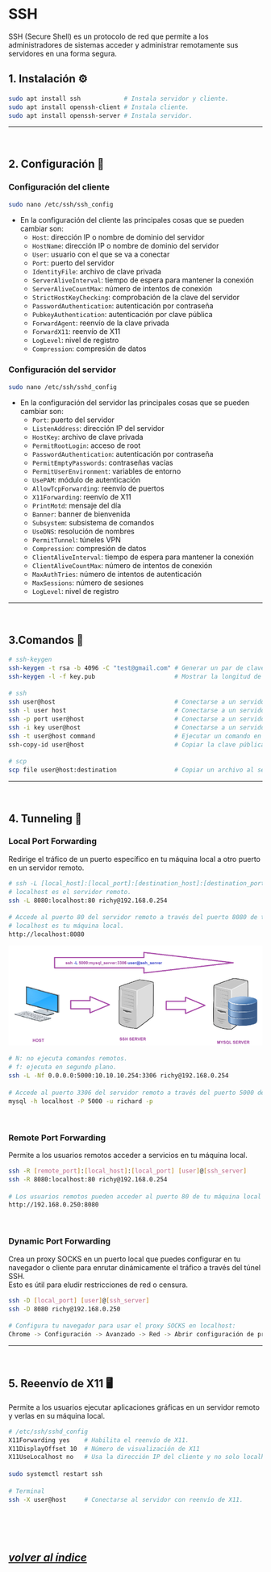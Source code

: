 # SSH
SSH (Secure Shell) es un protocolo de red que permite a los administradores de sistemas acceder y administrar remotamente sus servidores en una forma segura.

## 1. Instalación ⚙️
```bash
sudo apt install ssh            # Instala servidor y cliente.
sudo apt install openssh-client # Instala cliente.
sudo apt install openssh-server # Instala servidor.
```
---
<br>

## 2. Configuración 🔧
### Configuración del cliente
```bash
sudo nano /etc/ssh/ssh_config
```
- En la configuración del cliente las principales cosas que se pueden cambiar son:
  - `Host`: dirección IP o nombre de dominio del servidor
  - `HostName`: dirección IP o nombre de dominio del servidor
  - `User`: usuario con el que se va a conectar
  - `Port`: puerto del servidor
  - `IdentityFile`: archivo de clave privada
  - `ServerAliveInterval`: tiempo de espera para mantener la conexión
  - `ServerAliveCountMax`: número de intentos de conexión
  - `StrictHostKeyChecking`: comprobación de la clave del servidor
  - `PasswordAuthentication`: autenticación por contraseña
  - `PubkeyAuthentication`: autenticación por clave pública
  - `ForwardAgent`: reenvío de la clave privada
  - `ForwardX11`: reenvío de X11
  - `LogLevel`: nivel de registro
  - `Compression`: compresión de datos

### Configuración del servidor
```bash
sudo nano /etc/ssh/sshd_config
```
- En la configuración del servidor las principales cosas que se pueden cambiar son:
  - `Port`: puerto del servidor
  - `ListenAddress`: dirección IP del servidor
  - `HostKey`: archivo de clave privada
  - `PermitRootLogin`: acceso de root
  - `PasswordAuthentication`: autenticación por contraseña
  - `PermitEmptyPasswords`: contraseñas vacías
  - `PermitUserEnvironment`: variables de entorno
  - `UsePAM`: módulo de autenticación
  - `AllowTcpForwarding`: reenvío de puertos
  - `X11Forwarding`: reenvío de X11
  - `PrintMotd`: mensaje del día
  - `Banner`: banner de bienvenida
  - `Subsystem`: subsistema de comandos
  - `UseDNS`: resolución de nombres
  - `PermitTunnel`: túneles VPN
  - `Compression`: compresión de datos
  - `ClientAliveInterval`: tiempo de espera para mantener la conexión
  - `ClientAliveCountMax`: número de intentos de conexión
  - `MaxAuthTries`: número de intentos de autenticación
  - `MaxSessions`: número de sesiones
  - `LogLevel`: nivel de registro
---
<br>

## 3.Comandos 📜
```bash
# ssh-keygen
ssh-keygen -t rsa -b 4096 -C "test@gmail.com" # Generar un par de claves RSA.
ssh-keygen -l -f key.pub                      # Mostrar la longitud de la clave pública.

# ssh
ssh user@host                                 # Conectarse a un servidor.
ssh -l user host                              # Conectarse a un servidor con un usuario específico.
ssh -p port user@host                         # Conectarse a un servidor en un puerto específico.
ssh -i key user@host                          # Conectarse a un servidor con una clave privada.
ssh -t user@host command                      # Ejecutar un comando en el servidor.
ssh-copy-id user@host                         # Copiar la clave pública al servidor.

# scp
scp file user@host:destination                # Copiar un archivo al servidor.
```
---
<br>

## 4. Tunneling 🔗
### Local Port Forwarding
Redirige el tráfico de un puerto específico en tu máquina local a otro puerto en un servidor remoto.
```bash
# ssh -L [local_host]:[local_port]:[destination_host]:[destination_port] [user]@[ssh_server]
# localhost es el servidor remoto.
ssh -L 8080:localhost:80 richy@192.168.0.254

# Accede al puerto 80 del servidor remoto a través del puerto 8080 de tu máquina local:
# localhost es tu máquina local.
http://localhost:8080 
```
![Tunnel](../_img/tunnel.png)
```bash
# N: no ejecuta comandos remotos.
# f: ejecuta en segundo plano.
ssh -L -Nf 0.0.0.0:5000:10.10.10.254:3306 richy@192.168.0.254

# Accede al puerto 3306 del servidor remoto a través del puerto 5000 de tu máquina local:
mysql -h localhost -P 5000 -u richard -p
```
<br>

### Remote Port Forwarding
Permite a los usuarios remotos acceder a servicios en tu máquina local.
```bash
ssh -R [remote_port]:[local_host]:[local_port] [user]@[ssh_server]
ssh -R 8080:localhost:80 richy@192.168.0.254

# Los usuarios remotos pueden acceder al puerto 80 de tu máquina local a través del puerto 8080 del servidor remoto:
http://192.168.0.250:8080
```
<br>

### Dynamic Port Forwarding
Crea un proxy SOCKS en un puerto local que puedes configurar en tu navegador o cliente para enrutar dinámicamente el tráfico a través del túnel SSH.  
Esto es útil para eludir restricciones de red o censura.
```bash
ssh -D [local_port] [user]@[ssh_server]
ssh -D 8080 richy@192.168.0.250

# Configura tu navegador para usar el proxy SOCKS en localhost:
Chrome -> Configuración -> Avanzado -> Red -> Abrir configuración de proxy -> Configuración de LAN -> Usar un servidor proxy
```
---
<br>

## 5. Reeenvío de X11 🖥️
Permite a los usuarios ejecutar aplicaciones gráficas en un servidor remoto y verlas en su máquina local.
```bash
# /etc/ssh/sshd_config
X11Forwarding yes    # Habilita el reenvío de X11.
X11DisplayOffset 10  # Número de visualización de X11
X11UseLocalhost no   # Usa la dirección IP del cliente y no solo localhost.

sudo systemctl restart ssh

# Terminal
ssh -X user@host     # Conectarse al servidor con reenvío de X11.
```
<br><br><br>

## *[volver al índice](../README.md)*
